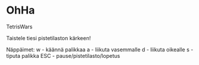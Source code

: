 OhHa
====
TetrisWars

Taistele tiesi pistetilaston kärkeen!

Näppäimet:
w - käännä palikkaa
a - liikuta vasemmalle
d - liikuta oikealle
s - tiputa palikka
ESC - pause/pistetilasto/lopetus
